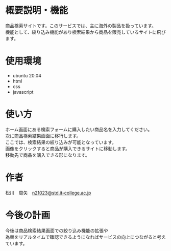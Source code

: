 # 概要説明・機能

商品検索サイトです。このサービスでは、主に海外の製品を扱っています。<br>
機能として、絞り込み機能があり検索結果から商品を販売しているサイトに飛びます。

# 使用環境

* ubuntu 20.04
* html
* css
* javascript

# 使い方

ホーム画面にある検索フォームに購入したい商品名を入力してください。<br>
次に商品検索結果画面に移行します。<br>
ここでは、検索結果の絞り込みが可能となっています。<br>
画像をクリックすると商品が購入できるサイトに移動します。<br>
移動先で商品を購入できる形になります。

# 作者

松川　周矢　n21023@std.it-college.ac.jp

# 今後の計画

今後は商品検索結果画面での絞り込み機能の拡張や<br>
為替をリアルタイムで確認できるようになればサービスの向上につながると考えています。








